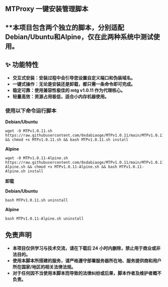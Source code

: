 ## **MTProxy 一键安装管理脚本**

## **本项目包含两个独立的脚本，分别适配Debian/Ubuntu和Alpine，仅在此两种系统中测试使用。

## **✨ 功能特性**
- **交互式安装：安装过程中会引导您设置自定义端口和伪装域名。**
- **一键式操作：无论是安装还是卸载，都只需一条命令即可完成。**
- **稳定可靠：使用兼容性极佳的 mtg v1.0.11 作为代理核心。**
- **轻量高效：资源占用极低，适合小内存机器使用。**

### **使用以下命令运行脚本**

**Debian/Ubuntu**
```
wget -O MTPv1.0.11.sh https://raw.githubusercontent.com/0xdabiaoge/MTPv1.0.11/main/MTPv1.0.11.sh && chmod +x MTPv1.0.11.sh && bash MTPv1.0.11.sh install
```

**Alpine**
```
wget -O MTPv1.0.11-Alpine.sh https://raw.githubusercontent.com/0xdabiaoge/MTPv1.0.11/main/MTPv1.0.11-Alpine.sh && chmod +x MTPv1.0.11-Alpine.sh && bash MTPv1.0.11-Alpine.sh install
```

**卸载**

**Debian/Ubuntu**
```
bash MTPv1.0.11.sh uninstall
```

**Alpine**
```
bash MTPv1.0.11-Alpine.sh uninstall
```

## **免责声明**
- **本项目仅供学习与技术交流，请在下载后 24 小时内删除，禁止用于商业或非法目的。**
- **使用本脚本所搭建的服务，请严格遵守部署服务器所在地、服务提供商和用户所在国家/地区的相关法律法规。**
- **对于任何因不当使用本脚本而导致的法律纠纷或后果，脚本作者及维护者概不负责。**
